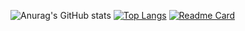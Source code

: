![Anurag's GitHub stats](https://github-readme-stats.vercel.app/api?username=jiangsuwx&show_icons=true&theme=radical)
[![Top Langs](https://github-readme-stats.vercel.app/api/top-langs/?username=jiangsuwx&layout=compact)](https://github.com/anuraghazra/github-readme-stats)
[![Readme Card](https://github-readme-stats.vercel.app/api/pin/?username=jiangsuwx&repo=CAP)](https://github.com/anuraghazra/github-readme-stats)

